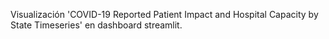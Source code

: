 Visualización 'COVID-19 Reported Patient Impact and Hospital Capacity by State Timeseries'  en dashboard streamlit.
